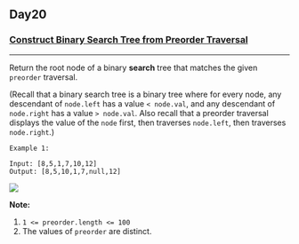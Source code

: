 ## Day20

### [Construct Binary Search Tree from Preorder Traversal](https://leetcode.com/explore/featured/card/30-day-leetcoding-challenge/530/week-3/3305/)

---

Return the root node of a binary **search** tree that matches the given `preorder` traversal.

(Recall that a binary search tree is a binary tree where for every node, any descendant of `node.left` has a value `< node.val`, and any descendant of `node.right` has a value `> node.val`.  Also recall that a preorder traversal displays the value of the `node` first, then traverses `node.left`, then traverses `node.right`.)

 

```
Example 1:

Input: [8,5,1,7,10,12]
Output: [8,5,10,1,7,null,12]
```
![](https://assets.leetcode.com/uploads/2019/03/06/1266.png)

**Note:**

1. `1 <= preorder.length <= 100`
2. The values of `preorder` are distinct.